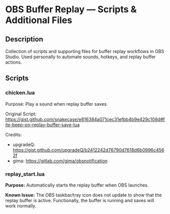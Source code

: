# OBS Buffer Replay — Scripts & Additional Files

## Description
Collection of scripts and supporting files for buffer replay workflows in OBS Studio.
Used personally to automate sounds, hotkeys, and replay buffer actions.

## Scripts

### chicken.lua
Purpose: Play a sound when replay buffer saves.

Original Script: https://gist.github.com/snakecase/e816384a071cec31efbb4b9e429c108d#file-beep-on-replay-buffer-save-lua

Credits:
- upgradeQ: https://gist.github.com/upgradeQ/b2412242d76790d7618d6b0996c4562f
- gima: https://gitlab.com/gima/obsnotification

### replay_start.lua
**Purpose:** Automatically starts the replay buffer when OBS launches.

**Known Issue:** The OBS taskbar/tray icon does not update to show that the replay buffer is active. 
Functionally, the buffer is running and saves will work normally.
